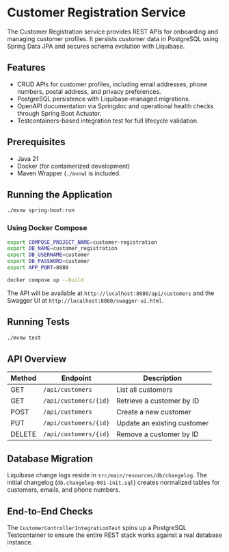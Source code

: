 # Customer Registration Service

The Customer Registration service provides REST APIs for onboarding and managing customer profiles. It persists customer data in PostgreSQL using Spring Data JPA and secures schema evolution with Liquibase.

## Features

- CRUD APIs for customer profiles, including email addresses, phone numbers, postal address, and privacy preferences.
- PostgreSQL persistence with Liquibase-managed migrations.
- OpenAPI documentation via Springdoc and operational health checks through Spring Boot Actuator.
- Testcontainers-based integration test for full lifecycle validation.

## Prerequisites

- Java 21
- Docker (for containerized development)
- Maven Wrapper (`./mvnw`) is included.

## Running the Application

```bash
./mvnw spring-boot:run
```

### Using Docker Compose

```bash
export COMPOSE_PROJECT_NAME=customer-registration
export DB_NAME=customer_registration
export DB_USERNAME=customer
export DB_PASSWORD=customer
export APP_PORT=8080

docker compose up --build
```

The API will be available at `http://localhost:8080/api/customers` and the Swagger UI at `http://localhost:8080/swagger-ui.html`.

## Running Tests

```bash
./mvnw test
```

## API Overview

| Method | Endpoint                | Description                  |
| ------ | ----------------------- | ---------------------------- |
| GET    | `/api/customers`        | List all customers           |
| GET    | `/api/customers/{id}`   | Retrieve a customer by ID    |
| POST   | `/api/customers`        | Create a new customer        |
| PUT    | `/api/customers/{id}`   | Update an existing customer  |
| DELETE | `/api/customers/{id}`   | Remove a customer by ID      |

## Database Migration

Liquibase change logs reside in `src/main/resources/db/changelog`. The initial changelog (`db.changelog-001-init.sql`) creates normalized tables for customers, emails, and phone numbers.

## End-to-End Checks

The `CustomerControllerIntegrationTest` spins up a PostgreSQL Testcontainer to ensure the entire REST stack works against a real database instance.
